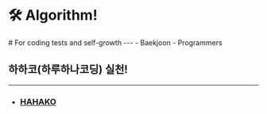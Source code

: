 <h1> 🛠️ Algorithm! </h1>
# For coding tests and self-growth
---
- Baekjoon
- Programmers

## 하하코(하루하나코딩) 실천!
---
- <h3><a href=“https://hahako.tistory.com/”>HAHAKO</a></h3>
